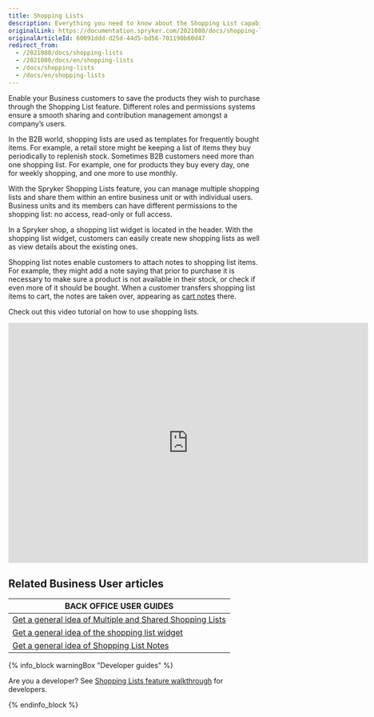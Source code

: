 ```yaml
---
title: Shopping Lists
description: Everything you need to know about the Shopping List capability.
originalLink: https://documentation.spryker.com/2021080/docs/shopping-lists
originalArticleId: 60091ddd-d25d-44d5-bd56-701190b60d47
redirect_from:
  - /2021080/docs/shopping-lists
  - /2021080/docs/en/shopping-lists
  - /docs/shopping-lists
  - /docs/en/shopping-lists
---
```


Enable your Business customers to save the products they wish to purchase through the Shopping List feature. Different roles and permissions systems ensure a smooth sharing and contribution management amongst a company’s users.

In the B2B world, shopping lists are used as templates for frequently bought items. For example, a retail store might be keeping a list of items they buy periodically to replenish stock. Sometimes B2B customers need more than one shopping list. For example, one for products they buy every day, one for weekly shopping, and one more to use monthly.

With the Spryker Shopping Lists feature, you can manage multiple shopping lists and share them within an entire business unit or with individual users. Business units and its members can have different permissions to the shopping list: no access, read-only or full access.

In a Spryker shop, a shopping list widget is located in the header. With the shopping list widget, customers can easily create new shopping lists as well as view details about the existing ones.

Shopping list notes enable customers to attach notes to shopping list items. For example, they might add a note saying that prior to purchase it is necessary to make sure a product is not available in their stock, or check if even more of it should be bought. When a customer transfers shopping list items to cart, the notes are taken over, appearing as [cart notes](https://documentation.spryker.com/2021080/docs/cart-notes) there.

Check out this video tutorial on how to use shopping lists.
<iframe src="https://fast.wistia.net/embed/iframe/zk32pr3lgt" title="How to use Shopping Lists in Spryker" allowtransparency="true" frameborder="0" scrolling="no" class="wistia_embed" name="wistia_embed" allowfullscreen="0" mozallowfullscreen="0" webkitallowfullscreen="0" oallowfullscreen="0" msallowfullscreen="0" width="720" height="480"></iframe>

## Related Business User articles

|BACK OFFICE USER GUIDES|
|---|
| [Get a general idea of Multiple and Shared Shopping Lists](docs\scos\dev\features\202108.0\shopping-lists\shopping-lists-feature-overview\multiple-and-shared-shopping-lists-overview.md) |
| [Get a general idea of the shopping list widget](docs\scos\dev\features\202108.0\shopping-lists\shopping-lists-feature-overview\shopping-list-widget-overview.md)  |
| [Get a general idea of Shopping List Notes](docs\scos\dev\features\202108.0\shopping-lists\shopping-lists-feature-overview\shopping-list-notes-overview.md)  |

{% info_block warningBox "Developer guides" %}

Are you a developer? See [Shopping Lists feature walkthrough](docs\scos\dev\feature-walkthroughs\202108.0\shopping-lists-feature-walkthrough.md) for developers.

{% endinfo_block %}
